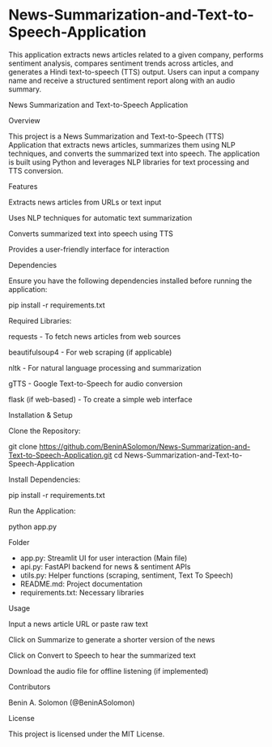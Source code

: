 # News-Summarization-and-Text-to-Speech-Application
This application extracts news articles related to a given company, performs sentiment analysis, compares sentiment trends across articles, and generates a Hindi text-to-speech (TTS) output. Users can input a company name and receive a structured sentiment report along with an audio summary.





News Summarization and Text-to-Speech Application

Overview

This project is a News Summarization and Text-to-Speech (TTS) Application that extracts news articles, summarizes them using NLP techniques, and converts the summarized text into speech. The application is built using Python and leverages NLP libraries for text processing and TTS conversion.

Features

Extracts news articles from URLs or text input

Uses NLP techniques for automatic text summarization

Converts summarized text into speech using TTS

Provides a user-friendly interface for interaction

Dependencies

Ensure you have the following dependencies installed before running the application:

pip install -r requirements.txt

Required Libraries:

requests - To fetch news articles from web sources

beautifulsoup4 - For web scraping (if applicable)

nltk - For natural language processing and summarization

gTTS - Google Text-to-Speech for audio conversion

flask (if web-based) - To create a simple web interface

Installation & Setup

Clone the Repository:

git clone https://github.com/BeninASolomon/News-Summarization-and-Text-to-Speech-Application.git
cd News-Summarization-and-Text-to-Speech-Application

Install Dependencies:

pip install -r requirements.txt

Run the Application:

python app.py

Folder
* app.py: Streamlit UI for user interaction (Main file)
* api.py: FastAPI backend for news & sentiment APIs
* utils.py: Helper functions (scraping, sentiment, Text To Speech)
* README.md: Project documentation
* requirements.txt: Necessary libraries

Usage

Input a news article URL or paste raw text

Click on Summarize to generate a shorter version of the news

Click on Convert to Speech to hear the summarized text

Download the audio file for offline listening (if implemented)


Contributors

Benin A. Solomon (@BeninASolomon)

License

This project is licensed under the MIT License.
